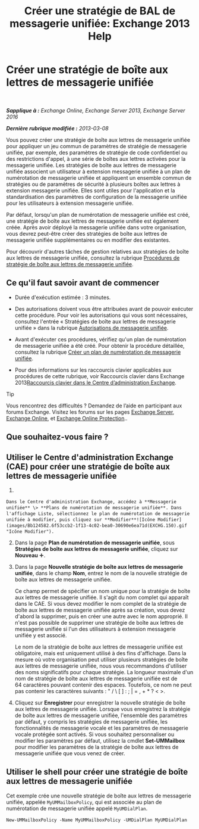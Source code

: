 ﻿---
title: 'Créer une stratégie de BAL de messagerie unifiée: Exchange 2013 Help'
TOCTitle: Créer une stratégie de boîte aux lettres de messagerie unifiée
ms:assetid: 7f20874b-c46c-4505-9a78-f63eacb578ff
ms:mtpsurl: https://technet.microsoft.com/fr-fr/library/Bb123510(v=EXCHG.150)
ms:contentKeyID: 50555432
ms.date: 04/24/2018
mtps_version: v=EXCHG.150
f1_keywords:
- Microsoft.Exchange.Management.SnapIn.Esm.Servers.UnifiedMessaging.CreateUMMailboxPolicyWizardForm.CreateUMMailboxPolicyWizardPage
ms.translationtype: HT
---

# Créer une stratégie de boîte aux lettres de messagerie unifiée

 

_**Sapplique à :** Exchange Online, Exchange Server 2013, Exchange Server 2016_

_**Dernière rubrique modifiée :** 2013-03-08_

Vous pouvez créer une stratégie de boîte aux lettres de messagerie unifiée pour appliquer un jeu commun de paramètres de stratégie de messagerie unifiée, par exemple, des paramètres de stratégie de code confidentiel ou des restrictions d'appel, à une série de boîtes aux lettres activées pour la messagerie unifiée. Les stratégies de boîte aux lettres de messagerie unifiée associent un utilisateur à extension messagerie unifiée à un plan de numérotation de messagerie unifiée et appliquent un ensemble commun de stratégies ou de paramètres de sécurité à plusieurs boîtes aux lettres à extension messagerie unifiée. Elles sont utiles pour l'application et la standardisation des paramètres de configuration de la messagerie unifiée pour les utilisateurs à extension messagerie unifiée.

Par défaut, lorsqu'un plan de numérotation de messagerie unifiée est créé, une stratégie de boîte aux lettres de messagerie unifiée est également créée. Après avoir déployé la messagerie unifiée dans votre organisation, vous devrez peut-être créer des stratégies de boîte aux lettres de messagerie unifiée supplémentaires ou en modifier des existantes.

Pour découvrir d'autres tâches de gestion relatives aux stratégies de boîte aux lettres de messagerie unifiée, consultez la rubrique [Procédures de stratégie de boîte aux lettres de messagerie unifiée](um-mailbox-policy-procedures-exchange-2013-help.md).

## Ce qu'il faut savoir avant de commencer

  - Durée d'exécution estimée : 3 minutes.

  - Des autorisations doivent vous être attribuées avant de pouvoir exécuter cette procédure. Pour voir les autorisations qui vous sont nécessaires, consultez l'entrée « Stratégies de boîte aux lettres de messagerie unifiée » dans la rubrique [Autorisations de messagerie unifiée](unified-messaging-permissions-exchange-2013-help.md).

  - Avant d'exécuter ces procédures, vérifiez qu'un plan de numérotation de messagerie unifiée a été créé. Pour obtenir la procédure détaillée, consultez la rubrique [Créer un plan de numérotation de messagerie unifiée](create-a-um-dial-plan-exchange-2013-help.md).

  - Pour des informations sur les raccourcis clavier applicables aux procédures de cette rubrique, voir Raccourcis clavier dans Exchange 2013[Raccourcis clavier dans le Centre d’administration Exchange](keyboard-shortcuts-in-the-exchange-admin-center-exchange-online-protection-help.md).

> [!TIP]
> Vous rencontrez des difficultés ? Demandez de l’aide en participant aux forums Exchange. Visitez les forums sur les pages <a href="https://go.microsoft.com/fwlink/p/?linkid=60612">Exchange Server</a>, <a href="https://go.microsoft.com/fwlink/p/?linkid=267542">Exchange Online</a>, et <a href="https://go.microsoft.com/fwlink/p/?linkid=285351">Exchange Online Protection</a>..


## Que souhaitez-vous faire ?

## Utiliser le Centre d'administration Exchange (CAE) pour créer une stratégie de boîte aux lettres de messagerie unifiée

1.  
    
    Dans le Centre d'administration Exchange, accédez à **Messagerie unifiée** \> **Plans de numérotation de messagerie unifiée**. Dans l'affichage Liste, sélectionnez le plan de numérotation de messagerie unifiée à modifier, puis cliquez sur **Modifier**![Icône Modifier](images/Bb124582.6f53ccb2-1f13-4c02-bea0-30690e6ea71d(EXCHG.150).gif "Icône Modifier").

2.  Dans la page **Plan de numérotation de messagerie unifiée**, sous **Stratégies de boîte aux lettres de messagerie unifiée**, cliquez sur **Nouveau** ![Icône Ajouter](images/JJ218640.c1e75329-d6d7-4073-a27d-498590bbb558(EXCHG.150).gif "Icône Ajouter").

3.  Dans la page **Nouvelle stratégie de boîte aux lettres de messagerie unifiée**, dans le champ **Nom**, entrez le nom de la nouvelle stratégie de boîte aux lettres de messagerie unifiée.
    
    Ce champ permet de spécifier un nom unique pour la stratégie de boîte aux lettres de messagerie unifiée. Il s'agit du nom complet qui apparaît dans le CAE. Si vous devez modifier le nom complet de la stratégie de boîte aux lettres de messagerie unifiée après sa création, vous devez d'abord la supprimer, puis en créer une autre avec le nom approprié. Il n'est pas possible de supprimer une stratégie de boîte aux lettres de messagerie unifiée si l'un des utilisateurs à extension messagerie unifiée y est associé.
    
    Le nom de la stratégie de boîte aux lettres de messagerie unifiée est obligatoire, mais est uniquement utilisé à des fins d'affichage. Dans la mesure où votre organisation peut utiliser plusieurs stratégies de boîte aux lettres de messagerie unifiée, nous vous recommandons d'utiliser des noms significatifs pour chaque stratégie. La longueur maximale d'un nom de stratégie de boîte aux lettres de messagerie unifiée est de 64 caractères pouvant contenir des espaces. Toutefois, ce nom ne peut pas contenir les caractères suivants : " / \\ \[ \] : ; | = , + \* ? \< \>.

4.  Cliquez sur **Enregistrer** pour enregistrer la nouvelle stratégie de boîte aux lettres de messagerie unifiée. Lorsque vous enregistrez la stratégie de boîte aux lettres de messagerie unifiée, l'ensemble des paramètres par défaut, y compris les stratégies de messagerie unifiée, les fonctionnalités de messagerie vocale et les paramètres de messagerie vocale protégée sont activés. Si vous souhaitez personnaliser ou modifier les paramètres par défaut, utilisez la cmdlet **Set-UMMailbox** pour modifier les paramètres de la stratégie de boîte aux lettres de messagerie unifiée que vous venez de créer.

## Utiliser le shell pour créer une stratégie de boîte aux lettres de messagerie unifiée

Cet exemple crée une nouvelle stratégie de boîte aux lettres de messagerie unifiée, appelée `MyUMMailboxPolicy`, qui est associée au plan de numérotation de messagerie unifiée appelé `MyUMDialPlan`.

    New-UMMailboxPolicy -Name MyUMMailboxPolicy -UMDialPlan MyUMDialPlan


